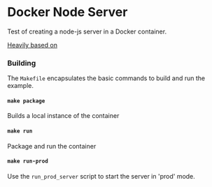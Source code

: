 Docker Node Server
====

Test of creating a node-js server in a Docker container.

[Heavily based on](https://github.com/nodejs/docker-node/blob/master/docs/BestPractices.md)

### Building

The `Makefile` encapsulates the basic commands to build and run the example.

#### `make package`

Builds a local instance of the container

#### `make run`

Package and run the container

#### `make run-prod`

Use the `run_prod_server` script to start the server in 'prod' mode.


